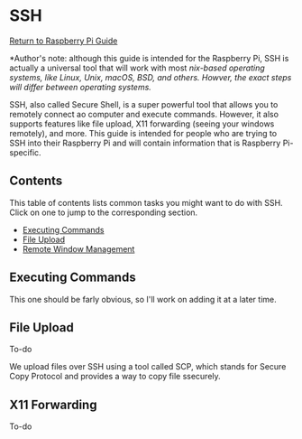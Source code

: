 # SSH

[Return to Raspberry Pi Guide](/pi)

*Author's note: although this guide is intended for the Raspberry Pi, SSH is actually a universal tool that will work with most *nix-based operating systems, like Linux, Unix, macOS, BSD, and others. Howver, the exact steps will differ between operating systems.*

SSH, also called Secure Shell, is a super powerful tool that allows you to remotely connect ao computer and execute commands. However, it also supports features like file upload, X11 forwarding (seeing your windows remotely), and more. This guide is intended for people who are trying to SSH into their Raspberry Pi and will contain information that is Raspberry Pi-specific.

## Contents

This table of contents lists common tasks you might want to do with SSH. Click on one to jump to the corresponding section.

* [Executing Commands](#executing-commands)
* [File Upload](#file-upload)
* [Remote Window Management](#x11-forwarding)

## Executing Commands

This one should be farly obvious, so I'll work on adding it at a later time.

## File Upload

To-do

We upload files over SSH using a tool called SCP, which stands for Secure Copy Protocol and provides a way to copy file ssecurely.

## X11 Forwarding

To-do
